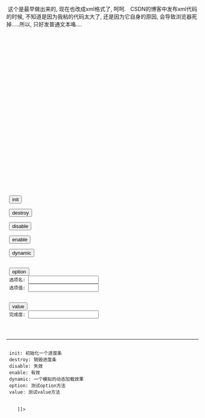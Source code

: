  这个是最早做出来的, 现在也改成xml格式了, 呵呵.
 
CSDN的博客中发布xml代码的时候, 不知道是因为我粘的代码太大了, 还是因为它自身的原因, 会导致浏览器死掉.....所以, 只好发普通文本咯....
 
 
<?xml version="1.0" encoding="UTF-8" ?>
<!--
注意事项:
 1. 以下格式为既定的格式, 为了统一性, 需要修改时, 大家商议
 2. 格式中的所有项都是选填, 如果没有, 不写就是了.
 3. 由于是XML格式的, 所以, 所有标签中间填写文本的地方(最重要是代码, 一定要加, 不然以后解析有困难), 都需要加上<![CDATA[这中间写内容]]>
 4. 翻译过程中, 一块对应的是一个<translate />标签.
 5. 希望大家工作愉快.
 -->
<project>
 <translate item="progressbar" version="7.1">
  <translators>
   <translator nickname="selfimpr" name="雷果国" mail="[goosman.lei@gmail.com](mailto:goosman.lei@gmail.com)" homepage="[http://blog.csdn.net/lgg201](http://blog.csdn.net/lgg201)" qq="285821471" />
  </translators>
  <relatives>
   <depend isitem="false">
    <name><![CDATA[jquery]]></name>
    <description><![CDATA[jquery的核心库]]></description>
    <url><![CDATA[http://docs.jquery.com]]></url>
   </depend>
   <depend isitem="false">
    <name><![CDATA[jquery.ui.core]]></name>
    <description><![CDATA[jquery.ui的核心库]]></description>
    <url><![CDATA[http://jqueryui.com/demos]]></url>
   </depend>
  </relatives>
  <overview>
   <original><![CDATA[
进度条用来设计展现当前一个进度的完成百分比. 进度条的长度在满足默认父容器情况下可以通过CSS灵活改变.
 该进度条是一个精确的精度条, 也就是说需要在系统能够保证精确改变当前完成状态时使用.如果不能计算到精确的完成百分比状态, 模糊的进度条(很快会加入)或spinner animation可以带来更好的用户体验
]]></original>
  </overview>
  <options>
   <option name="value" default="0">
    <types>
     <type name="数字">
     </type>
    </types>
    <description><![CDATA[用来设置进度条初始化时候的完成比.]]></description>
    <demos>
     <demo>
      <comment><![CDATA[初始化]]></comment>
      <code><![CDATA[$('.selector').progressbar({value: 37});]]></code>
     </demo>
     <demo>
      <comment><![CDATA[获取属性值]]></comment>
      <code><![CDATA[var value = $('.selector').progressbar('option', 'value');
]]></code>
     </demo>
     <demo>
      <comment><![CDATA[设置属性值]]></comment>
      <code><![CDATA[$('.selector').progressbar('option', 'value', 37);]]></code>
     </demo>
    </demos>
   </option>
  </options>
  <events>
   <event name="change">
    <trigger><![CDATA[processbar的value发生改变]]></trigger>
    <arguments>
     <argument name="event">
      <![CDATA[原生的浏览器事件.]]>
     </argument>
     <argument name="ui">
      <![CDATA[JQuery的ui对象]]>
     </argument>
    </arguments>
    <description><![CDATA[类型: progressbarchange]]></description>
    <demos>
     <demo>
      <comment><![CDATA[初始化时设置事件]]></comment>
      <code><![CDATA[
$("#progressbar").progressbar({
 change: function(event, ui) {
  //this等价于event.target
  alert('又完成了1%');
 }
});
      ]]></code>
     </demo>
     <demo>
      <comment><![CDATA[动态的绑定事件.  动态绑定时候, 使用的事件名就是事件的类型.]]></comment>
      <code><![CDATA[
$("#progressbar").bind('progressbarchange', function(event, ui) {
 //this等价于event.target
 alert('又完成了1%');
});
      ]]></code>
     </demo>
    </demos>
   </event>
  </events>
  <methods>
   <method name="destroy">
    <description><![CDATA[完全移除一个进度条控件, 使其回退到该元素被初始化成进度条控件之前的状态.]]></description>
    <demos>
     <demo>
      <code><![CDATA[$("#progressbar").progressbar('destroy');]]></code>
     </demo>
    </demos>
   </method>
   <method name="disable">
    <description><![CDATA[将可进度条控件样式改变成为失效, 与enable对应.]]></description>
    <demos>
     <demo>
      <code><![CDATA[$(".selector").progressbar('disable');]]></code>
     </demo>
    </demos>
   </method>
   <method name="enable">
    <description><![CDATA[将进度条控件样式改变为允许, 与disable对应.]]></description>
    <demos>
     <demo>
      <code><![CDATA[$(".selector").progressbar('enable');]]></code>
     </demo>
    </demos>
   </method>
   <method name="option">
    <arguments>
     <argument name="optionName " type="字符串"><![CDATA[选项一节中列举的所有选项名都可用]]></argument>
     <argument name="value" type="任意"><![CDATA[该选项可以接受的任意数据值.]]></argument>
    </arguments>
    <description><![CDATA[获取或设置进度条控件的选项, 第二个参数是选项名, 第三个参数是值.  如果不指定值, 就是获取, 指定值, 就是设置.  ]]></description>
    <demos>
     <demo>
      <code><![CDATA[$(".selector").progressbar('option', optionName[, value]);]]></code>
     </demo>
    </demos>
   </method>
   <method name="value">
    <description><![CDATA[获取或设置进度条控件的当前value值]]></description>
    <demos>
     <demo>
      <code><![CDATA[$(".selector").progressbar('value'[, value]);]]></code>
     </demo>
    </demos>
   </method>
  </methods>
  <theme><![CDATA[
普通的主题更改可以通过JQuery的在线主题定制方便的选定.
完全的自定义主题:ui.progressbar.css
 ui-progressbar: 影响进度条容器样式
 ui-progressbar-value: 影响进度条自身样式.
  ]]></theme>
  <demos>
   <demo>
    <description><![CDATA[
译者注: 将下面的代码直接作为一个HTML文档运行, 就可以明白它是怎么工作的了.
    ]]></description>
    <code><![CDATA[
<!doctype html>
<html lang="en">
<head>
 <title>jQuery UI Progressbar - Default functionality</title>
 <link type="text/css" href="../../themes/base/ui.all.css" rel="stylesheet" />
 <script type="text/javascript" src="../../jquery-1.3.2.js"></script>
 <script type="text/javascript" src="../../ui/ui.core.js"></script>
 <script type="text/javascript" src="../../ui/ui.progressbar.js"></script>
 <link type="text/css" href="../demos.css" rel="stylesheet" />
 <script type="text/javascript">
 $(function() { 
  var current_value = 0;
  change = function() {
   $("#progressbar").progressbar('option', 'value', current_value);
   current_value ++;
   if(current_value <= 100) {
    setTimeout('change()', 200);
   }
  };
  progressbar_dynamic = function() {
   progressbar_init();
   change();
  };
  progressbar_init = function() {
   $("#progressbar").progressbar({
    value: current_value,
    change: function(event, ui) {
     $('#number').text($(this).progressbar('option', 'value'));
     document.getElementById('number').style.position = 'relative';
     document.getElementById('number').style.left = $(this).progressbar('option', 'value') * ($('.ui-progressbar').width() / 100) - 5;
    }
   });
  };
  progressbar_destroy = function() {
   $("#progressbar").progressbar('destroy');
  };
  progressbar_disable = function() {
   $("#progressbar").progressbar('disable');
  };
  progressbar_enable = function() {
   $("#progressbar").progressbar('enable');
  };
  progressbar_option = function() {
   var option_name = $('#option_name').val();
   var option_value = $('#option_value').val();
   if(option_value) {
    $("#progressbar").progressbar('option', option_name, option_value);
   } else {
    $('#option_value').val($("#progressbar").progressbar('option', option_name));
   }
  };
  progressbar_value = function() {
   var value_value = $('#value_value').val();
   if(value_value) {
    $("#progressbar").progressbar('value', value_value);
   } else {
    $('#value_value').val($("#progressbar").progressbar('option', 'value'));
   }
  };
 });
 </script>
 <style type="text/css">
  input{height: 22px; margin: 1px 2px;}
  input[type=button]{border: none; width: 80px;}
  input[type=text]{border: 1px solid #BBBBBB; line-height: 20px;}
  #number{width: 5px;}
 </style>
</head>
<body>
 <br /><br />
 <div id="number">&nbsp;</div>
 <div id="progressbar"></div>
 <br /><br />
 <input type="button" value="init" onclick="progressbar_init();" />
 &nbsp;&nbsp;
 <input type="button" value="destroy" onclick="progressbar_destroy();" />
 &nbsp;&nbsp;
 <input type="button" value="disable" onclick="progressbar_disable();" />
 &nbsp;&nbsp;
 <input type="button" value="enable" onclick="progressbar_enable();" />
 &nbsp;&nbsp;
 <input type="button" value="dynamic" onclick="progressbar_dynamic();" />
 <br />
 <input type="button" value="option" onclick="progressbar_option();" />
 选项名: <input type="text" id="option_name" />
 选项值: <input type="text" id="option_value" />
 <br />
 <input type="button" value="value" onclick="progressbar_value();" />
 完成度: <input type="text" id="value_value" />
 <br />
 <hr />
 init: 初始化一个进度条
 destroy: 销毁进度条
 disable: 失效
 enable: 有效
 dynamic: 一个模拟的动态加载效果
 option: 测试option方法
 value: 测试value方法
</body>
</html>
    ]]></code>
   </demo>
  </demos>
  <summarize><![CDATA[
progressbar是一个用value来控制显示进度条的插件, 最关键的地方在于value属性和value方法. 用自己的程序控制改变value以显示当前进度..
  ]]></summarize>
 </translate>
</project>
